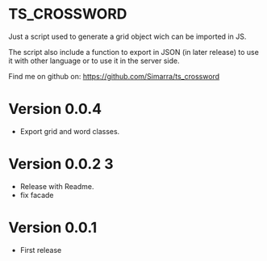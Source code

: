 TS_CROSSWORD
============

Just a script used to generate a grid object wich can be imported in JS.

The script also include a function to export in JSON (in later release) to use it with other language or to use it in the server side.


Find me on github on: https://github.com/Simarra/ts_crossword

Version 0.0.4
=============
- Export grid and word classes.

Version 0.0.2 3
=============
- Release with Readme.
- fix facade

Version 0.0.1
=============
- First release
